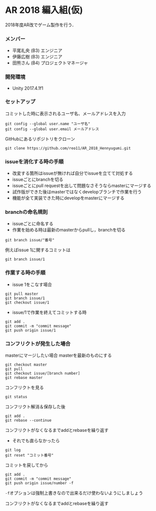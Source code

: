 # AR 2018 編入組(仮)
2018年度AR改でゲーム製作を行う．
### メンバー
- 平尾礼央 (B3) エンジニア
- 伊藤広樹 (B3) エンジニア
- 田熊さん (B4) プロジェクトマネージャ

### 開発環境
- Unity 2017.4.1f1

### セットアップ
コミットした時に表示されるユーザ名、メールアドレスを入力
```
git config --global user.name "ユーザ名"
git config --global user.email メールアドレス
```
GitHubにあるリポジトリをクローン
```
git clone https://github.com/reo11/AR_2018_Hennyugumi.git
```

### issueを消化する時の手順
- 改変する箇所はissueが無ければ自分でissueを立てて対処する
- issueごとにbranchを切る
- issueごとにpull requestを出して問題なさそうならmasterにマージする
- 試作版ができた後はmasterではなくdevelopブランチで作業を行う
- 機能が全て実装できた時にdevelopをmasterにマージする

### branchの命名規則
- issueごとに命名する
- 作業を始める時は最新のmasterからpullし，branchを切る
```
git branch issue/"番号"
```
例えばissue 1に関するコミットは
```
git branch issue/1
```

### 作業する時の手順
- issue 1をこなす場合
```
git pull master
git branch issue/1
git checkout issue/1
```
- issue/1で作業を終えてコミットする時
```
git add .
git commit -m "commit message"
git push origin issue/1
```

### コンフリクトが発生した場合
masterにマージしたい場合
masterを最新のものにする
```
git checkout master
git pull
git checkout issue/[branch number]
git rebase master
```
コンフリクトを見る
```
git status
```
コンフリクト解消＆保存した後
```
git add .
git rebase --continue
```
コンフリクトがなくなるまでaddとrebaseを繰り返す

- それでも直らなかったら
```
git log
git reset "コミット番号"
```
コミットを戻してから
```
git add .
git commit -m "commit message"
git push origin issue/number -f
```
`-f`オプションは強制上書きなので出来るだけ使わないようにしましょう

コンフリクトがなくなるまでaddとrebaseを繰り返す
